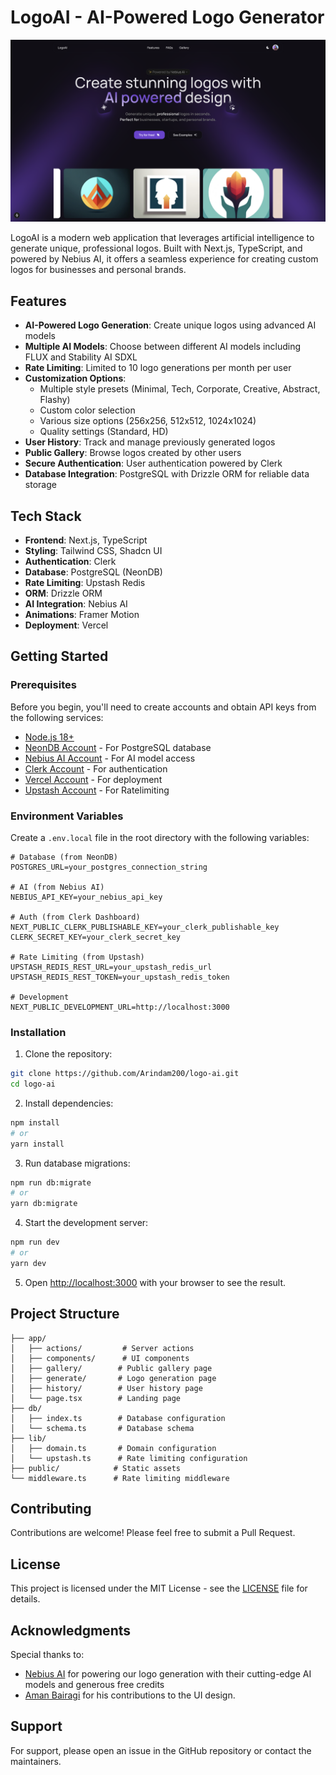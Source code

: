 # LogoAI - AI-Powered Logo Generator

![LogoAI](./app/opengraph-image.png)

LogoAI is a modern web application that leverages artificial intelligence to generate unique, professional logos. Built with Next.js, TypeScript, and powered by Nebius AI, it offers a seamless experience for creating custom logos for businesses and personal brands.

## Features

- **AI-Powered Logo Generation**: Create unique logos using advanced AI models
- **Multiple AI Models**: Choose between different AI models including FLUX and Stability AI SDXL
- **Rate Limiting**: Limited to 10 logo generations per month per user
- **Customization Options**:
  - Multiple style presets (Minimal, Tech, Corporate, Creative, Abstract, Flashy)
  - Custom color selection
  - Various size options (256x256, 512x512, 1024x1024)
  - Quality settings (Standard, HD)
- **User History**: Track and manage previously generated logos
- **Public Gallery**: Browse logos created by other users
- **Secure Authentication**: User authentication powered by Clerk
- **Database Integration**: PostgreSQL with Drizzle ORM for reliable data storage

## Tech Stack

- **Frontend**: Next.js, TypeScript
- **Styling**: Tailwind CSS, Shadcn UI
- **Authentication**: Clerk
- **Database**: PostgreSQL (NeonDB)
- **Rate Limiting**: Upstash Redis
- **ORM**: Drizzle ORM
- **AI Integration**: Nebius AI
- **Animations**: Framer Motion
- **Deployment**: Vercel

## Getting Started

### Prerequisites

Before you begin, you'll need to create accounts and obtain API keys from the following services:

- [Node.js 18+](https://nodejs.org/en/download/)
- [NeonDB Account](https://neon.tech/) - For PostgreSQL database
- [Nebius AI Account](https://dub.sh/nebius) - For AI model access
- [Clerk Account](https://clerk.com/) - For authentication
- [Vercel Account](https://vercel.com/) - For deployment
- [Upstash Account](https://upstash.com/) - For Ratelimiting

### Environment Variables

Create a `.env.local` file in the root directory with the following variables:

```env
# Database (from NeonDB)
POSTGRES_URL=your_postgres_connection_string

# AI (from Nebius AI)
NEBIUS_API_KEY=your_nebius_api_key

# Auth (from Clerk Dashboard)
NEXT_PUBLIC_CLERK_PUBLISHABLE_KEY=your_clerk_publishable_key
CLERK_SECRET_KEY=your_clerk_secret_key

# Rate Limiting (from Upstash)
UPSTASH_REDIS_REST_URL=your_upstash_redis_url
UPSTASH_REDIS_REST_TOKEN=your_upstash_redis_token

# Development
NEXT_PUBLIC_DEVELOPMENT_URL=http://localhost:3000
```

### Installation

1. Clone the repository:

```bash
git clone https://github.com/Arindam200/logo-ai.git
cd logo-ai
```

2. Install dependencies:

```bash
npm install
# or
yarn install
```

3. Run database migrations:

```bash
npm run db:migrate
# or
yarn db:migrate
```

4. Start the development server:

```bash
npm run dev
# or
yarn dev
```

5. Open [http://localhost:3000](http://localhost:3000) with your browser to see the result.

## Project Structure

```
├── app/
│   ├── actions/         # Server actions
│   ├── components/      # UI components
│   ├── gallery/        # Public gallery page
│   ├── generate/       # Logo generation page
│   ├── history/        # User history page
│   └── page.tsx        # Landing page
├── db/
│   ├── index.ts        # Database configuration
│   └── schema.ts       # Database schema
├── lib/
│   ├── domain.ts       # Domain configuration
│   └── upstash.ts      # Rate limiting configuration
├── public/            # Static assets
└── middleware.ts      # Rate limiting middleware
```

## Contributing

Contributions are welcome! Please feel free to submit a Pull Request.

## License

This project is licensed under the MIT License - see the [LICENSE](LICENSE) file for details.

## Acknowledgments

Special thanks to:

- [Nebius AI](https://dub.sh/nebius) for powering our logo generation with their cutting-edge AI models and generous free credits
- [Aman Bairagi](https://github.com/amanbairagi30) for his contributions to the UI design.

## Support

For support, please open an issue in the GitHub repository or contact the maintainers.
